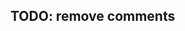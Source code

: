 ## TODO: remove comments
<!-- # Namespace API

The global Deno namespace contains APIs that are not web standard, including
APIs for reading from files, opening TCP sockets, serving HTTP, and executing
subprocesses, etc.

For a full list of Deno Namespace APIs, see the
[reference](https://deno.land/api@v$CLI_VERSION?s=Deno). Below we highlight some
of the most important.

## Errors

The Deno runtime comes with
[19 error classes](https://deno.land/api@v$CLI_VERSION#Errors) that can be
raised in response to a number of conditions.

Some examples are:

```sh
Deno.errors.NotFound;
Deno.errors.WriteZero;
```

They can be used as below:

```ts
try {
  const file = await Deno.open("./some/file.txt");
} catch (error) {
  if (error instanceof Deno.errors.NotFound) {
    console.error("the file was not found");
  } else {
    // otherwise re-throw
    throw error;
  }
}
```

## File System

The Deno runtime comes with
[various functions for working with files and directories](https://deno.land/api@v$CLI_VERSION#File_System).
You will need to use --allow-read and --allow-write permissions to gain access
to the file system.

Refer to the links below for code examples of how to use the file system
functions.

- [Reading files in several different ways](https://examples.deno.land/reading-files)
- [Reading files in streams](https://deno.land/manual@v$CLI_VERSION/examples/file_server)
- [Reading a text file (`Deno.readTextFile`)](https://deno.land/manual@v$CLI_VERSION/examples/read_write_files#reading-a-text-file)
- [Writing a text file (`Deno.writeTextFile`)](https://deno.land/manual@v$CLI_VERSION/examples/read_write_files#writing-a-text-file)

## I/O

The Deno runtime comes with
[built-in functions for working with resources and I/O](https://deno.land/api@v$CLI_VERSION#I/O).

Refer to the links below for code examples for common functions.

- [Closing resources (`Deno.close`)](https://doc.deno.land/deno/stable/~/Deno.close)
- [Seeking a certain position within the resource (`Deno.seek`)](https://doc.deno.land/deno/stable/~/Deno.seek)

## Network

The Deno runtime comes with
[built-in functions for dealing with connections to network ports](https://deno.land/api@v$CLI_VERSION#Network).

Refer to the links below for code examples for common functions.

- [Connect to the hostname and port (`Deno.connect`)](https://doc.deno.land/deno/stable/~/Deno.connect)
- [Announcing on the local transport address (`Deno.listen`)](https://doc.deno.land/deno/stable/~/Deno.listen)

## Sub Process

The Deno runtime comes with
[built-in functions for spinning up subprocesses](https://deno.land/api@v$CLI_VERSION#Sub_Process).

Refer to the links below for code samples of how to create a subprocess.

- [Creating a subprocess (`Deno.run`)](https://deno.land/manual@v$CLI_VERSION/examples/subprocess) -->
